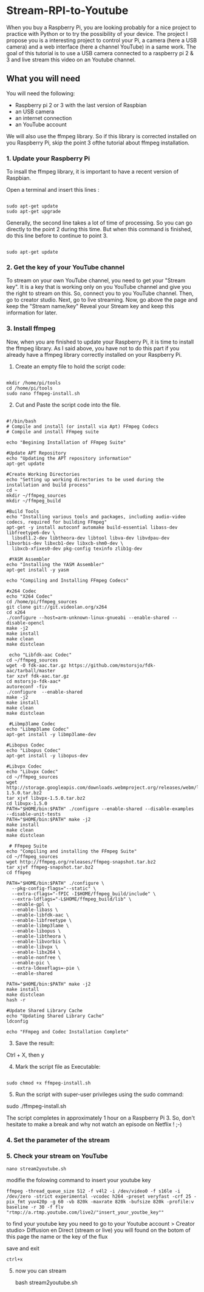 # Stream-RPI-to-Youtube

When you buy a Raspberry Pi, you are looking probably for a nice project to practice with Python or to try the possibility of your device. The project I propose you is a interesting project to control your Pi, a camera (here a USB camera) and a web interface (here a channel YouTube) in a same work. 
The goal of this tutorial is to use a USB camera connected to a raspberry pi 2 & 3 and live stream this video on an Youtube channel.

## What you will need 

You will need the following: 

- Raspberry pi 2 or 3 with the last version of Raspbian
- an USB camera
- an internet connection
- an YouTube account 

We will also use the ffmpeg library. So if this library is corrected installed on you Raspberry Pi, skip the point 3 ofthe tutorial about ffmpeg installation. 

### 1. Update your Raspberry Pi

To insall the ffmpeg library, it is important to have a recent version of Raspbian. 

Open a terminal and insert this lines : 

```

sudo apt-get update 
sudo apt-get upgrade

```
Generally, the second line takes a lot of time of processing. So you can go directly to the point 2 during this time. But when this command is finished, do this line before to continue to point 3. 

```

sudo apt-get update

```

### 2. Get the key of your YouTube channel 

To stream on your own YouTube channel, you need to get your "Stream key". It is a key that is working only on you YouTube channel and give you the right to stream on this. 
So, connect you to you YouTube channel. 
Then, go to creator studio. 
Next, go to live streaming. 
Now, go above the page and keep the "Stream name/key"
Reveal your Stream key and keep this information for later. 

### 3. Install ffmpeg

Now, when you are finished to update your Raspberry Pi, it is time to install the ffmpeg library. As I said above, you have not to do this part if you already have a ffmpeg library correctly installed on your Raspberry Pi. 

1. Create an empty file to hold the script code:

```

mkdir /home/pi/tools
cd /home/pi/tools
sudo nano ffmpeg-install.sh

```

2. Cut and Paste the script code into the file.

```

#!/bin/bash
# Compile and install (or install via Apt) FFmpeg Codecs
# Compile and install FFmpeg suite

echo "Begining Installation of FFmpeg Suite"

#Update APT Repository
echo "Updating the APT repository information"
apt-get update

#Create Working Directories
echo "Setting up working directories to be used during the installation and build process"
cd ~
mkdir ~/ffmpeg_sources
mkdir ~/ffmpeg_build

#Build Tools
echo "Installing various tools and packages, including audio-video codecs, required for building FFmpeg"
apt-get -y install autoconf automake build-essential libass-dev libfreetype6-dev \
  libsdl1.2-dev libtheora-dev libtool libva-dev libvdpau-dev libvorbis-dev libxcb1-dev libxcb-shm0-dev \
  libxcb-xfixes0-dev pkg-config texinfo zlib1g-dev

 #YASM Assembler
echo "Installing the YASM Assembler"
apt-get install -y yasm

echo "Compiling and Installing FFmpeg Codecs"

#x264 Codec
echo "X264 Codec"
cd /home/pi/ffmpeg_sources
git clone git://git.videolan.org/x264
cd x264
./configure --host=arm-unknown-linux-gnueabi --enable-shared --disable-opencl
make -j2
make install
make clean
make distclean

 echo "Libfdk-aac Codec"
cd ~/ffmpeg_sources
wget -O fdk-aac.tar.gz https://github.com/mstorsjo/fdk-aac/tarball/master
tar xzvf fdk-aac.tar.gz
cd mstorsjo-fdk-aac*
autoreconf -fiv
./configure  --enable-shared
make -j2
make install
make clean
make distclean

 #Libmp3lame Codec 
echo "Libmp3lame Codec"
apt-get install -y libmp3lame-dev

#Libopus Codec
echo "Libopus Codec"
apt-get install -y libopus-dev

#Libvpx Codec
echo "Libvpx Codec"
cd ~/ffmpeg_sources
wget http://storage.googleapis.com/downloads.webmproject.org/releases/webm/libvpx-1.5.0.tar.bz2
tar xjvf libvpx-1.5.0.tar.bz2
cd libvpx-1.5.0
PATH="$HOME/bin:$PATH" ./configure --enable-shared --disable-examples --disable-unit-tests
PATH="$HOME/bin:$PATH" make -j2
make install
make clean
make distclean

 # FFmpeg Suite
echo "Compiling and installing the FFmpeg Suite"
cd ~/ffmpeg_sources
wget http://ffmpeg.org/releases/ffmpeg-snapshot.tar.bz2
tar xjvf ffmpeg-snapshot.tar.bz2
cd ffmpeg

PATH="$HOME/bin:$PATH" ./configure \
  --pkg-config-flags="--static" \
  --extra-cflags="-fPIC -I$HOME/ffmpeg_build/include" \
  --extra-ldflags="-L$HOME/ffmpeg_build/lib" \
  --enable-gpl \
  --enable-libass \
  --enable-libfdk-aac \
  --enable-libfreetype \
  --enable-libmp3lame \
  --enable-libopus \
  --enable-libtheora \
  --enable-libvorbis \
  --enable-libvpx \
  --enable-libx264 \
  --enable-nonfree \
  --enable-pic \
  --extra-ldexeflags=-pie \
  --enable-shared

PATH="$HOME/bin:$PATH" make -j2
make install
make distclean
hash -r

#Update Shared Library Cache
echo "Updating Shared Library Cache"
ldconfig

echo "FFmpeg and Codec Installation Complete"

```

3. Save the result:

Ctrl + X, then y

4. Mark the script file as Executable:

```

sudo chmod +x ffmpeg-install.sh

```

5. Run the script with super-user privileges using the sudo command:

sudo ./ffmpeg-install.sh

The script completes in approximately 1 hour on a Raspberry Pi 3. So, don't hesitate to make a break and why not watch an episode on Netflix ! ;-) 

### 4. Set the parameter of the stream
### 5. Check your stream on YouTube
 

	nano stream2youtube.sh

modifie the folowing command to insert your youtube key 

	ffmpeg -thread_queue_size 512 -f v4l2 -i /dev/video0 -f s16le -i /dev/zero -strict experimental -vcodec h264 -preset veryfast -crf 25 -pix_fmt yuv420p -g 60 -vb 820k -maxrate 820k -bufsize 820k -profile:v baseline -r 30 -f flv "rtmp://a.rtmp.youtube.com/live2/"insert_your_youtbe_key""

to find your youtube key you need to go to your Youtube account > Creator studio> Diffusion en Direct (stream or live) you will found on the botom of this page the name or the key of the flux

save and exit 
	
	ctrl+x

5. now you can stream

	bash stream2youtube.sh


